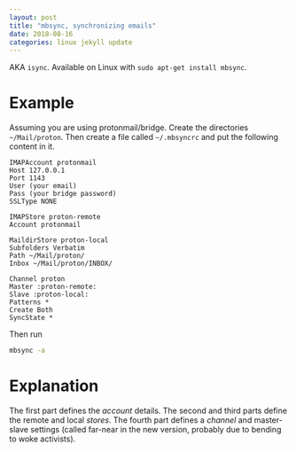 ```yaml
---
layout: post
title: "mbsync, synchronizing emails"
date: 2018-08-16
categories: linux jekyll update
---
```


AKA `isync`. Available on Linux with `sudo apt-get install mbsync`.

# Example
Assuming you are using protonmail/bridge. Create the directories `~/Mail/proton`. Then create a file called `~/.mbsyncrc` and put the following content in it. 

``` mbsync
IMAPAccount protonmail
Host 127.0.0.1
Port 1143
User (your email)
Pass (your bridge password)
SSLType NONE

IMAPStore proton-remote
Account protonmail

MaildirStore proton-local
Subfolders Verbatim
Path ~/Mail/proton/
Inbox ~/Mail/proton/INBOX/

Channel proton
Master :proton-remote:
Slave :proton-local:
Patterns *
Create Both
SyncState *
```
Then run 

``` bash
mbsync -a
```

# Explanation

The first part defines the _account_ details. The second and third parts define the remote and local _stores_. The fourth part defines a _channel_ and master-slave settings (called far-near in the new version, probably due to bending to woke activists).
